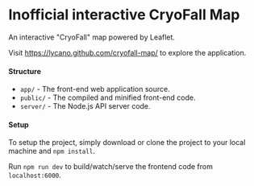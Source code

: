 # Inofficial interactive CryoFall Map

An interactive "CryoFall" map powered by Leaflet.

Visit https://lycano.github.com/cryofall-map/ to explore the application.

#### Structure
- `app/` - The front-end web application source.
- `public/` - The compiled and minified front-end code.
- `server/` - The Node.js API server code.

#### Setup

To setup the project, simply download or clone the project to your local machine and `npm install`.

Run `npm run dev` to build/watch/serve the frontend code from `localhost:6000`.

